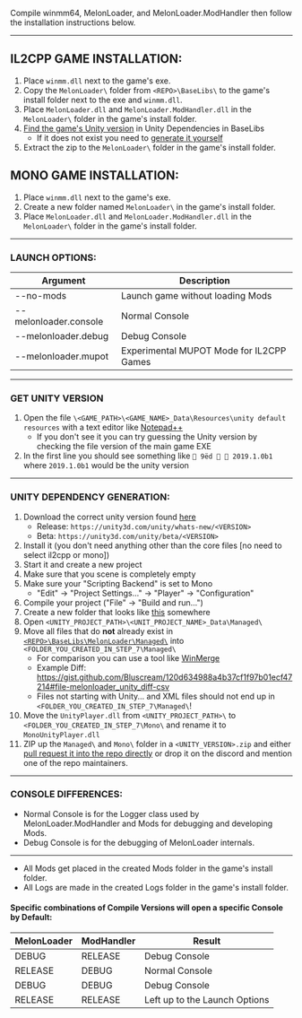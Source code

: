 Compile winmm64, MelonLoader, and MelonLoader.ModHandler then follow the installation instructions below.

---

## IL2CPP GAME INSTALLATION:

1.  Place `winmm.dll` next to the game's exe.
2.  Copy the `MelonLoader\` folder from `<REPO>\BaseLibs\` to the game's install folder next to the exe and `winmm.dll`.
3.  Place `MelonLoader.dll` and `MelonLoader.ModHandler.dll` in the `MelonLoader\` folder in the game's install folder.
4.  [Find the game's Unity version](#get-unity-version) in Unity Dependencies in BaseLibs
    - If it does not exist you need to [generate it yourself](#unity-dependency-generation)
5.  Extract the zip to the `MelonLoader\` folder in the game's install folder.

## MONO GAME INSTALLATION:

1.  Place `winmm.dll` next to the game's exe.
2.  Create a new folder named `MelonLoader\` in the game's install folder.
3.  Place `MelonLoader.dll` and `MelonLoader.ModHandler.dll` in the `MelonLoader\` folder in the game's install folder.

---

### LAUNCH OPTIONS:

| Argument              | Description                              |
| --------------------- | ---------------------------------------- |
| --no-mods             | Launch game without loading Mods         |
| --melonloader.console | Normal Console                           |
| --melonloader.debug   | Debug Console                            |
| --melonloader.mupot   | Experimental MUPOT Mode for IL2CPP Games |

---

### GET UNITY VERSION

1. Open the file `\<GAME_PATH>\<GAME_NAME>_Data\Resources\unity default resources` with a text editor like [Notepad++](https://notepad-plus-plus.org/)
   - If you don't see it you can try guessing the Unity version by checking the file version of the main game EXE
2. In the first line you should see something like `­ 9ëd   2019.1.0b1` where `2019.1.0b1` would be the unity version

---

### UNITY DEPENDENCY GENERATION:

1. Download the correct unity version found [here](#get-unity-version)
   - Release: `https://unity3d.com/unity/whats-new/<VERSION>`
   - Beta: `https://unity3d.com/unity/beta/<VERSION>`
2. Install it (you don't need anything other than the core files [no need to select il2cpp or mono])
3. Start it and create a new project
4. Make sure that you scene is completely empty
5. Make sure your "Scripting Backend" is set to Mono
   - "Edit" -> "Project Settings..." -> "Player" -> "Configuration"
6. Compile your project ("File" -> "Build and run...")
7. Create a new folder that looks like [this](https://gist.github.com/Bluscream/120d634988a4b37cf1f97b01ecf47214#file-struct-txt) somewhere
8. Open `<UNITY_PROJECT_PATH>\<UNIT_PROJECT_NAME>_Data\Managed\`
9. Move all files that do **not** already exist in [`<REPO>\BaseLibs\MelonLoader\Managed\`](https://gitlab.com/HerpDerpinstine/MelonLoader/-/tree/master/BaseLibs/MelonLoader/Managed) into `<FOLDER_YOU_CREATED_IN_STEP_7\Managed\`
   - For comparison you can use a tool like [WinMerge](https://winmerge.org/)
   - Example Diff: https://gist.github.com/Bluscream/120d634988a4b37cf1f97b01ecf47214#file-melonloader_unity_diff-csv
   - Files not starting with Unity... and XML files should not end up in `<FOLDER_YOU_CREATED_IN_STEP_7\Managed\`!
10. Move the `UnityPlayer.dll` from `<UNITY_PROJECT_PATH>\` to `<FOLDER_YOU_CREATED_IN_STEP_7\Mono\` and rename it to `MonoUnityPlayer.dll`
11. ZIP up the `Managed\` and `Mono\` folder in a `<UNITY_VERSION>.zip` and either [pull request it into the repo directly](https://gitlab.com/HerpDerpinstine/MelonLoader/-/tree/master/BaseLibs/Unity%20Dependencies#modal-upload-blob) or drop it on the discord and mention one of the repo maintainers.

---

### CONSOLE DIFFERENCES:

- Normal Console is for the Logger class used by MelonLoader.ModHandler and Mods for debugging and developing Mods.
- Debug Console is for the debugging of MelonLoader internals.

---

- All Mods get placed in the created Mods folder in the game's install folder.
- All Logs are made in the created Logs folder in the game's install folder.

#### Specific combinations of Compile Versions will open a specific Console by Default:

| MelonLoader | ModHandler | Result                        |
| ----------- | ---------- | ----------------------------- |
| DEBUG       | RELEASE    | Debug Console                 |
| RELEASE     | DEBUG      | Normal Console                |
| DEBUG       | DEBUG      | Debug Console                 |
| RELEASE     | RELEASE    | Left up to the Launch Options |
